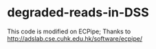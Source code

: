 # degraded-reads-in-DSS
This code is modified on ECPipe; Thanks to http://adslab.cse.cuhk.edu.hk/software/ecpipe/
